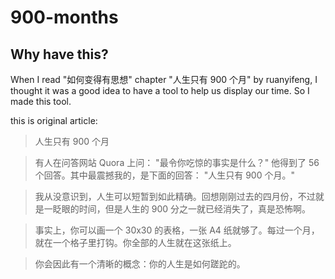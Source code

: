 # 900-months

## Why have this?

When I read "如何变得有思想" chapter "人生只有 900 个月" by ruanyifeng, I thought it was a good idea to have a tool to help us display our time. So I made this tool.

this is original article:

> 人生只有 900 个月

> 有人在问答网站 Quora 上问： "最令你吃惊的事实是什么？" 他得到了 56 个回答。其中最震撼我的，是下面的回答： "人生只有 900 个月。"

> 我从没意识到，人生可以短暂到如此精确。回想刚刚过去的四月份，不过就是一眨眼的时间，但是人生的 900 分之一就已经消失了，真是恐怖啊。

> 事实上，你可以画一个 30x30 的表格，一张 A4 纸就够了。每过一个月，就在一个格子里打钩。你全部的人生就在这张纸上。

> 你会因此有一个清晰的概念：你的人生是如何蹉跎的。
